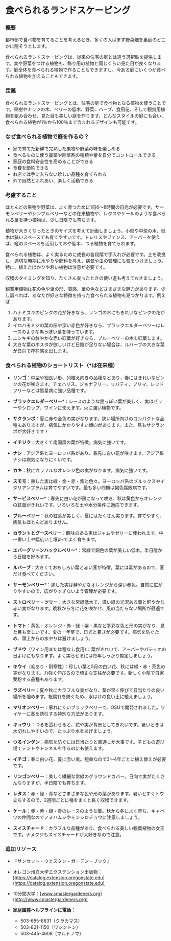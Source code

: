 # 食べられるランドスケーピング

### 概要

都市部で食べ物を育てることを考えるとき、多くの人はまず野菜畑を裏庭のどこかに隠そうとします。

食べられるランドスケーピングは、従来の住宅の庭とは違う選択肢を提供します。実や野菜をつける植物も、飾り用の植物と同じくらい見た目が良くなります。庭全体を食べられる植物で作ることもできますし、今ある庭にいくつか食べられる植物を加えることもできます。

### 定義

食べられるランドスケーピングとは、住宅の庭で食べ物となる植物を使うことです。果樹やナッツの木、ベリーの低木、野菜、ハーブ、食用花、そして観賞用植物を組み合わせ、見た目も美しい庭を作ります。どんなスタイルの庭にも合い、食べられる植物が1％から100％まで含まれるデザインも可能です。

### なぜ食べられる植物で庭を作るの？

- 家で育てた新鮮で完熟した果物や野菜の味を楽しめる
- 食べるものに使う農薬や除草剤の種類や量を自分でコントロールできる
- 家庭の食料安全性を高めることができる
- 食費を節約できる
- お店では手に入らない珍しい品種を育てられる
- 外で自然とふれあい、楽しく活動できる

### 考慮すること


ほとんどの果物や野菜は、よく育つために1日6～8時間の日光が必要です。サーモンベリーやシンブルベリーなどの在来植物や、レタスやケールのような食べられる葉を持つ植物は、少し日陰でも育ちます。


植物が大きくなったときのサイズを考えて計画しましょう。小型や中型の木、低木は狭いスペースでも育てやすいです。トレリスやフェンス、アーバーを使えば、縦のスペースを活用して木や低木、つる植物を育てられます。


食べられる植物は、よく実るために成長の各段階で手入れが必要です。土を改良し、適切な時期に水やりや肥料を与え、病気や虫の管理にも気をつけましょう。特に、植えたばかりや若い植物は注意が必要です。


収穫のタイミングを知り、たくさん実ったときの使い道も考えておきましょう。


観賞用植物は花の色や葉の形、質感、葉の色などさまざまな魅力があります。少し調べれば、あなたが好きな特徴を持った食べられる植物も見つかります。例えば：

1. ハナミズキのピンクの花が好きなら、リンゴの木にもきれいなピンクの花があります。
2. イロハモミジの葉の形や深い赤色が好きなら、ブラックエルダーベリーはレースのような黒っぽい葉を持っています。
3. ニシキギの鮮やかな赤い紅葉が好きなら、ブルーベリーの木も紅葉します。
4. 大きな葉のホスタが欲しいけど日陰が足りない場合は、ルバーブの大きな葉が日向で存在感を出します。

### 食べられる植物のショートリスト（*は在来種）


- **リンゴ**：中型や細長い形、列植え向きの品種などあり、春にはきれいなピンクの花が咲きます。チェハリス、ジョナフリー、リバティ、プリマ、レッドフリーなどは黒星病に強い品種です。
- **ブラックエルダーベリー***：レースのような黒っぽい葉が美しく、実はゼリーやシロップ、ワインに使えます。火に強い植物です。
- **サクランボ**：夏に赤や金色の実がなります。狭い場所向けのコンパクトな品種もありますが、病気にかかりやすい傾向があります。また、鳥もサクランボが大好きです！
- **イチジク**：大きくて南国風の葉が特徴。病気に強いです。
- **ナシ**：アジア系とヨーロッパ系があり、春先に白い花が咲きます。アジア系ナシは病気になりにくいです。
- **カキ**：秋にカラフルなオレンジ色の実がなります。病気に強いです。
- **スモモ**：熟した実は緑・金・赤・紫と色々。ヨーロッパ系のブルックスやイタリアンプラムは育てやすいです。最も多い問題は褐色腐敗病です。
- **サービスベリー***：春先に白い花が房になって咲き、秋は黄色からオレンジの紅葉がきれいです。いろいろな土や水分条件に適応できます。


- **ブルーベリー**：秋の紅葉が美しく、夏にはたくさん実ります。育てやすく、病気もほとんどありません。
- **カラントとグースベリー**：酸味のある実はジャムやゼリーに使われます。中～重い土や幅広い土壌pHでよく育ちます。
- **エバーグリーンハックルベリー***：常緑で銅色の葉が美しい低木。半日陰から日陰を好みます。
- **ルバーブ**：大きくておもしろい葉と赤い茎が特徴。葉には毒があるので、茎だけ食べてください。
- **サーモンベリー***：熟した実は鮮やかなオレンジから深い赤色。自然に広がりやすいので、広がりすぎないよう管理が必要です。
- **ストロベリー・ツリー**：大きな常緑低木で、濃い緑の光沢ある葉と鮮やかな赤い実がなります。晩秋から冬に花を咲かせ、風の当たらない場所が最適です。
- **トマト**：黄色・オレンジ・赤・緑・紫・黒など多彩な色と形の実がなり、見た目も楽しいです。夏の一年草で、日光と暑さが必要です。病気を防ぐため、頭上からの水やりは避けましょう。


- **ブドウ**（ワイン用または種なし食用）：葉がきれいで、アーバーやパティオの日よけにもなります。よく実らせるには毎年しっかり剪定しましょう。
- **キウイ**（毛あり・耐寒性）：珍しい葉と5月の白い花、秋には緑・赤・茶色の実がなります。力強く伸びるので頑丈な支柱が必要です。新しく小型で自家受粉する品種もあります。
- **ラズベリー**：夏や秋にカラフルな実がなり、茎が早く伸びて日当たりの良い場所を埋めます。根腐れを防ぐため、水はけの良い土に植えましょう。
- **マリオンベリー**：暴れにくいブラックベリーで、OSUで開発されました。ワイヤーに茎を誘引する特別な方法があります。
- **キュウリ**：つるを這わせると、花や実が背景としてきれいです。暑いときは水切れしやすいので、たっぷり水をあげましょう。
- **つるインゲン**：病気を防ぐには日当たりと風通しが大事です。子どもの遊び場でテントやトンネルを作るのにも使えます。


- **イチゴ**：春に白い花、夏に赤い実。短命なので3～4年ごとに植え替えが必要です。
- **リンゴンベリー**：美しく繊細な常緑のグラウンドカバー。日向で実がたくさんなりますが、半日陰でも育ちます。
- **レタス**：赤・緑・青などさまざまな色や形の葉があります。暑いとすぐトウ立ちするので、2週間ごとに種をまくと長く収穫できます。
- **ケール**：赤・紫・緑・青のレースのような葉。秋から冬によく育ち、キャベツの仲間なのでノミハムシやモンシロチョウに注意しましょう。
- **スイスチャード**：カラフルな品種があり、食べられる美しい観葉植物の女王です。ナメクジもスイスチャードが大好きなので注意。

### 追加リソース


- 『サンセット・ウェスタン・ガーデン・ブック』
- オレゴン州立大学エクステンション出版物：[https://catalog.extension.oregonstate.edu](https://catalog.extension.oregonstate.edu)
- 10分間大学：[www.cmastergardeners.org](http://www.cmastergardeners.org)


- **家庭園芸ヘルプラインに電話：**
  - 503-655-8631（クラカマス）
  - 503-821-1150（ワシントン）
  - 503-445-4608（マルトノマ）
